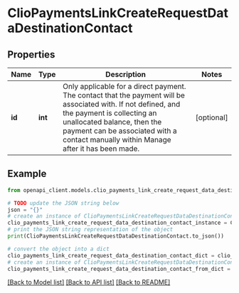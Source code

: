 # ClioPaymentsLinkCreateRequestDataDestinationContact


## Properties

Name | Type | Description | Notes
------------ | ------------- | ------------- | -------------
**id** | **int** | Only applicable for a direct payment. The contact that the payment will be associated with. If not defined, and the payment is collecting an unallocated balance, then the payment can be associated with a contact manually within Manage after it has been made. | [optional] 

## Example

```python
from openapi_client.models.clio_payments_link_create_request_data_destination_contact import ClioPaymentsLinkCreateRequestDataDestinationContact

# TODO update the JSON string below
json = "{}"
# create an instance of ClioPaymentsLinkCreateRequestDataDestinationContact from a JSON string
clio_payments_link_create_request_data_destination_contact_instance = ClioPaymentsLinkCreateRequestDataDestinationContact.from_json(json)
# print the JSON string representation of the object
print(ClioPaymentsLinkCreateRequestDataDestinationContact.to_json())

# convert the object into a dict
clio_payments_link_create_request_data_destination_contact_dict = clio_payments_link_create_request_data_destination_contact_instance.to_dict()
# create an instance of ClioPaymentsLinkCreateRequestDataDestinationContact from a dict
clio_payments_link_create_request_data_destination_contact_from_dict = ClioPaymentsLinkCreateRequestDataDestinationContact.from_dict(clio_payments_link_create_request_data_destination_contact_dict)
```
[[Back to Model list]](../README.md#documentation-for-models) [[Back to API list]](../README.md#documentation-for-api-endpoints) [[Back to README]](../README.md)


